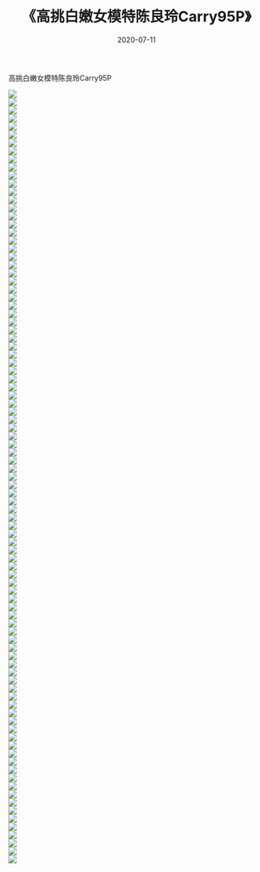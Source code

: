 ﻿---
layout: post
title:  《高挑白嫩女模特陈良玲Carry95P》
date:   2020-07-11
img: http://img.660000.xyz/Sharelink/性感/2020/高挑白嫩女模特陈良玲Carry95P/000.jpg
categories: [美女, 清纯, 唯美]
---

高挑白嫩女模特陈良玲Carry95P

  ![](http://img.660000.xyz/Sharelink/性感/2020/高挑白嫩女模特陈良玲Carry95P/001.jpg) <br> ![](http://img.660000.xyz/Sharelink/性感/2020/高挑白嫩女模特陈良玲Carry95P/002.jpg) <br> ![](http://img.660000.xyz/Sharelink/性感/2020/高挑白嫩女模特陈良玲Carry95P/003.jpg) <br> ![](http://img.660000.xyz/Sharelink/性感/2020/高挑白嫩女模特陈良玲Carry95P/004.jpg) <br> ![](http://img.660000.xyz/Sharelink/性感/2020/高挑白嫩女模特陈良玲Carry95P/005.jpg) <br> ![](http://img.660000.xyz/Sharelink/性感/2020/高挑白嫩女模特陈良玲Carry95P/006.jpg) <br> ![](http://img.660000.xyz/Sharelink/性感/2020/高挑白嫩女模特陈良玲Carry95P/007.jpg) <br> ![](http://img.660000.xyz/Sharelink/性感/2020/高挑白嫩女模特陈良玲Carry95P/008.jpg) <br> ![](http://img.660000.xyz/Sharelink/性感/2020/高挑白嫩女模特陈良玲Carry95P/009.jpg) <br> ![](http://img.660000.xyz/Sharelink/性感/2020/高挑白嫩女模特陈良玲Carry95P/010.jpg) <br> ![](http://img.660000.xyz/Sharelink/性感/2020/高挑白嫩女模特陈良玲Carry95P/011.jpg) <br> ![](http://img.660000.xyz/Sharelink/性感/2020/高挑白嫩女模特陈良玲Carry95P/012.jpg) <br> ![](http://img.660000.xyz/Sharelink/性感/2020/高挑白嫩女模特陈良玲Carry95P/013.jpg) <br> ![](http://img.660000.xyz/Sharelink/性感/2020/高挑白嫩女模特陈良玲Carry95P/014.jpg) <br> ![](http://img.660000.xyz/Sharelink/性感/2020/高挑白嫩女模特陈良玲Carry95P/015.jpg) <br> ![](http://img.660000.xyz/Sharelink/性感/2020/高挑白嫩女模特陈良玲Carry95P/016.jpg) <br> ![](http://img.660000.xyz/Sharelink/性感/2020/高挑白嫩女模特陈良玲Carry95P/017.jpg) <br> ![](http://img.660000.xyz/Sharelink/性感/2020/高挑白嫩女模特陈良玲Carry95P/018.jpg) <br> ![](http://img.660000.xyz/Sharelink/性感/2020/高挑白嫩女模特陈良玲Carry95P/019.jpg) <br> ![](http://img.660000.xyz/Sharelink/性感/2020/高挑白嫩女模特陈良玲Carry95P/020.jpg) <br> ![](http://img.660000.xyz/Sharelink/性感/2020/高挑白嫩女模特陈良玲Carry95P/021.jpg) <br> ![](http://img.660000.xyz/Sharelink/性感/2020/高挑白嫩女模特陈良玲Carry95P/022.jpg) <br> ![](http://img.660000.xyz/Sharelink/性感/2020/高挑白嫩女模特陈良玲Carry95P/023.jpg) <br> ![](http://img.660000.xyz/Sharelink/性感/2020/高挑白嫩女模特陈良玲Carry95P/024.jpg) <br> ![](http://img.660000.xyz/Sharelink/性感/2020/高挑白嫩女模特陈良玲Carry95P/025.jpg) <br> ![](http://img.660000.xyz/Sharelink/性感/2020/高挑白嫩女模特陈良玲Carry95P/026.jpg) <br> ![](http://img.660000.xyz/Sharelink/性感/2020/高挑白嫩女模特陈良玲Carry95P/027.jpg) <br> ![](http://img.660000.xyz/Sharelink/性感/2020/高挑白嫩女模特陈良玲Carry95P/028.jpg) <br> ![](http://img.660000.xyz/Sharelink/性感/2020/高挑白嫩女模特陈良玲Carry95P/029.jpg) <br> ![](http://img.660000.xyz/Sharelink/性感/2020/高挑白嫩女模特陈良玲Carry95P/030.jpg) <br> ![](http://img.660000.xyz/Sharelink/性感/2020/高挑白嫩女模特陈良玲Carry95P/031.jpg) <br> ![](http://img.660000.xyz/Sharelink/性感/2020/高挑白嫩女模特陈良玲Carry95P/032.jpg) <br> ![](http://img.660000.xyz/Sharelink/性感/2020/高挑白嫩女模特陈良玲Carry95P/033.jpg) <br> ![](http://img.660000.xyz/Sharelink/性感/2020/高挑白嫩女模特陈良玲Carry95P/034.jpg) <br> ![](http://img.660000.xyz/Sharelink/性感/2020/高挑白嫩女模特陈良玲Carry95P/035.jpg) <br> ![](http://img.660000.xyz/Sharelink/性感/2020/高挑白嫩女模特陈良玲Carry95P/036.jpg) <br> ![](http://img.660000.xyz/Sharelink/性感/2020/高挑白嫩女模特陈良玲Carry95P/037.jpg) <br> ![](http://img.660000.xyz/Sharelink/性感/2020/高挑白嫩女模特陈良玲Carry95P/038.jpg) <br> ![](http://img.660000.xyz/Sharelink/性感/2020/高挑白嫩女模特陈良玲Carry95P/039.jpg) <br> ![](http://img.660000.xyz/Sharelink/性感/2020/高挑白嫩女模特陈良玲Carry95P/040.jpg) <br> ![](http://img.660000.xyz/Sharelink/性感/2020/高挑白嫩女模特陈良玲Carry95P/041.jpg) <br> ![](http://img.660000.xyz/Sharelink/性感/2020/高挑白嫩女模特陈良玲Carry95P/042.jpg) <br> ![](http://img.660000.xyz/Sharelink/性感/2020/高挑白嫩女模特陈良玲Carry95P/043.jpg) <br> ![](http://img.660000.xyz/Sharelink/性感/2020/高挑白嫩女模特陈良玲Carry95P/044.jpg) <br> ![](http://img.660000.xyz/Sharelink/性感/2020/高挑白嫩女模特陈良玲Carry95P/045.jpg) <br> ![](http://img.660000.xyz/Sharelink/性感/2020/高挑白嫩女模特陈良玲Carry95P/046.jpg) <br> ![](http://img.660000.xyz/Sharelink/性感/2020/高挑白嫩女模特陈良玲Carry95P/047.jpg) <br> ![](http://img.660000.xyz/Sharelink/性感/2020/高挑白嫩女模特陈良玲Carry95P/048.jpg) <br> ![](http://img.660000.xyz/Sharelink/性感/2020/高挑白嫩女模特陈良玲Carry95P/049.jpg) <br> ![](http://img.660000.xyz/Sharelink/性感/2020/高挑白嫩女模特陈良玲Carry95P/050.jpg) <br> ![](http://img.660000.xyz/Sharelink/性感/2020/高挑白嫩女模特陈良玲Carry95P/051.jpg) <br> ![](http://img.660000.xyz/Sharelink/性感/2020/高挑白嫩女模特陈良玲Carry95P/052.jpg) <br> ![](http://img.660000.xyz/Sharelink/性感/2020/高挑白嫩女模特陈良玲Carry95P/053.jpg) <br> ![](http://img.660000.xyz/Sharelink/性感/2020/高挑白嫩女模特陈良玲Carry95P/054.jpg) <br> ![](http://img.660000.xyz/Sharelink/性感/2020/高挑白嫩女模特陈良玲Carry95P/055.jpg) <br> ![](http://img.660000.xyz/Sharelink/性感/2020/高挑白嫩女模特陈良玲Carry95P/056.jpg) <br> ![](http://img.660000.xyz/Sharelink/性感/2020/高挑白嫩女模特陈良玲Carry95P/057.jpg) <br> ![](http://img.660000.xyz/Sharelink/性感/2020/高挑白嫩女模特陈良玲Carry95P/058.jpg) <br> ![](http://img.660000.xyz/Sharelink/性感/2020/高挑白嫩女模特陈良玲Carry95P/059.jpg) <br> ![](http://img.660000.xyz/Sharelink/性感/2020/高挑白嫩女模特陈良玲Carry95P/060.jpg) <br> ![](http://img.660000.xyz/Sharelink/性感/2020/高挑白嫩女模特陈良玲Carry95P/061.jpg) <br> ![](http://img.660000.xyz/Sharelink/性感/2020/高挑白嫩女模特陈良玲Carry95P/062.jpg) <br> ![](http://img.660000.xyz/Sharelink/性感/2020/高挑白嫩女模特陈良玲Carry95P/063.jpg) <br> ![](http://img.660000.xyz/Sharelink/性感/2020/高挑白嫩女模特陈良玲Carry95P/064.jpg) <br> ![](http://img.660000.xyz/Sharelink/性感/2020/高挑白嫩女模特陈良玲Carry95P/065.jpg) <br> ![](http://img.660000.xyz/Sharelink/性感/2020/高挑白嫩女模特陈良玲Carry95P/066.jpg) <br> ![](http://img.660000.xyz/Sharelink/性感/2020/高挑白嫩女模特陈良玲Carry95P/067.jpg) <br> ![](http://img.660000.xyz/Sharelink/性感/2020/高挑白嫩女模特陈良玲Carry95P/068.jpg) <br> ![](http://img.660000.xyz/Sharelink/性感/2020/高挑白嫩女模特陈良玲Carry95P/069.jpg) <br> ![](http://img.660000.xyz/Sharelink/性感/2020/高挑白嫩女模特陈良玲Carry95P/070.jpg) <br> ![](http://img.660000.xyz/Sharelink/性感/2020/高挑白嫩女模特陈良玲Carry95P/071.jpg) <br> ![](http://img.660000.xyz/Sharelink/性感/2020/高挑白嫩女模特陈良玲Carry95P/072.jpg) <br> ![](http://img.660000.xyz/Sharelink/性感/2020/高挑白嫩女模特陈良玲Carry95P/073.jpg) <br> ![](http://img.660000.xyz/Sharelink/性感/2020/高挑白嫩女模特陈良玲Carry95P/074.jpg) <br> ![](http://img.660000.xyz/Sharelink/性感/2020/高挑白嫩女模特陈良玲Carry95P/075.jpg) <br> ![](http://img.660000.xyz/Sharelink/性感/2020/高挑白嫩女模特陈良玲Carry95P/076.jpg) <br> ![](http://img.660000.xyz/Sharelink/性感/2020/高挑白嫩女模特陈良玲Carry95P/077.jpg) <br> ![](http://img.660000.xyz/Sharelink/性感/2020/高挑白嫩女模特陈良玲Carry95P/078.jpg) <br> ![](http://img.660000.xyz/Sharelink/性感/2020/高挑白嫩女模特陈良玲Carry95P/079.jpg) <br> ![](http://img.660000.xyz/Sharelink/性感/2020/高挑白嫩女模特陈良玲Carry95P/080.jpg) <br> ![](http://img.660000.xyz/Sharelink/性感/2020/高挑白嫩女模特陈良玲Carry95P/081.jpg) <br> ![](http://img.660000.xyz/Sharelink/性感/2020/高挑白嫩女模特陈良玲Carry95P/082.jpg) <br> ![](http://img.660000.xyz/Sharelink/性感/2020/高挑白嫩女模特陈良玲Carry95P/083.jpg) <br> ![](http://img.660000.xyz/Sharelink/性感/2020/高挑白嫩女模特陈良玲Carry95P/084.jpg) <br> ![](http://img.660000.xyz/Sharelink/性感/2020/高挑白嫩女模特陈良玲Carry95P/085.jpg) <br> ![](http://img.660000.xyz/Sharelink/性感/2020/高挑白嫩女模特陈良玲Carry95P/086.jpg) <br> ![](http://img.660000.xyz/Sharelink/性感/2020/高挑白嫩女模特陈良玲Carry95P/087.jpg) <br> ![](http://img.660000.xyz/Sharelink/性感/2020/高挑白嫩女模特陈良玲Carry95P/088.jpg) <br> ![](http://img.660000.xyz/Sharelink/性感/2020/高挑白嫩女模特陈良玲Carry95P/089.jpg) <br> ![](http://img.660000.xyz/Sharelink/性感/2020/高挑白嫩女模特陈良玲Carry95P/090.jpg) <br> ![](http://img.660000.xyz/Sharelink/性感/2020/高挑白嫩女模特陈良玲Carry95P/091.jpg) <br> ![](http://img.660000.xyz/Sharelink/性感/2020/高挑白嫩女模特陈良玲Carry95P/092.jpg) <br> ![](http://img.660000.xyz/Sharelink/性感/2020/高挑白嫩女模特陈良玲Carry95P/093.jpg) <br> ![](http://img.660000.xyz/Sharelink/性感/2020/高挑白嫩女模特陈良玲Carry95P/094.jpg) <br> ![](http://img.660000.xyz/Sharelink/性感/2020/高挑白嫩女模特陈良玲Carry95P/095.jpg) <br>